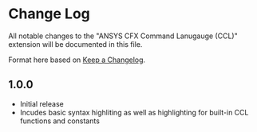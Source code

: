 # Change Log
All notable changes to the "ANSYS CFX Command Lanugauge (CCL)" extension will be documented in this file.

Format here based on [Keep a Changelog](http://keepachangelog.com/).

## 1.0.0
- Initial release
- Incudes basic syntax highliting as well as highlighting for built-in CCL functions and constants